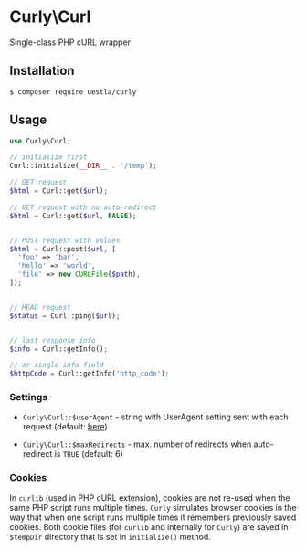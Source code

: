 # Curly\Curl

Single-class PHP cURL wrapper

## Installation

```
$ composer require uestla/curly
```


## Usage

```php
use Curly\Curl;

// initialize first
Curl::initialize(__DIR__ . '/temp');

// GET request
$html = Curl::get($url);

// GET request with no auto-redirect
$html = Curl::get($url, FALSE);


// POST request with values
$html = Curl::post($url, [
  'foo' => 'bar',
  'hello' => 'world',
  'file' => new CURLFile($path),
]);


// HEAD request
$status = Curl::ping($url);


// last response info
$info = Curl::getInfo();

// or single info field
$httpCode = Curl::getInfo('http_code');
```


### Settings

- `Curly\Curl::$userAgent` - string with UserAgent setting sent with each request (default: [here](https://github.com/uestla/curly/blob/master/src/Curly/Curl.php#L10))

- `Curly\Curl::$maxRedirects` - max. number of redirects when auto-redirect is `TRUE` (default: 6)


### Cookies

In `curlib` (used in PHP cURL extension), cookies are not re-used when the same PHP script runs multiple times. `Curly` simulates browser cookies in the way that when one script runs multiple times it remembers previously saved cookies. Both cookie files (for `curlib` and internally for `Curly`) are saved in `$tempDir` directory that is set in `initialize()` method.
